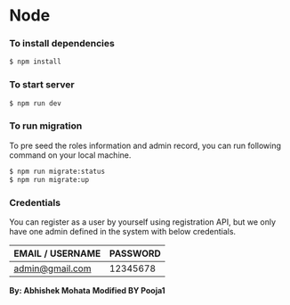 # Node

### To install dependencies
```sh
$ npm install
```

### To start server
```sh
$ npm run dev
```

### To run migration
To pre seed the roles information and admin record, you can run following command on your local machine.
```sh
$ npm run migrate:status
$ npm run migrate:up
```

### Credentials
You can register as a user by yourself using registration API, but we only have one admin defined in the system with below credentials.

| EMAIL / USERNAME | PASSWORD |
| ------ | ------ |
| admin@gmail.com | 12345678 |


**By: Abhishek Mohata**
**Modified BY Pooja1**
